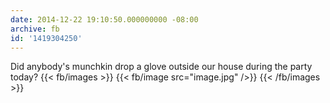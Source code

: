 ```yaml
---
date: 2014-12-22 19:10:50.000000000 -08:00
archive: fb
id: '1419304250'
---
```


Did anybody's munchkin drop a glove outside our house during the party today?
{{< fb/images >}}
{{< fb/image src="image.jpg" />}}
{{< /fb/images >}}
